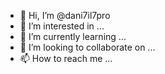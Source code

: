 - 👋 Hi, I’m @dani7il7pro
- 👀 I’m interested in ...
- 🌱 I’m currently learning ...
- 💞️ I’m looking to collaborate on ...
- 📫 How to reach me ...

<!---
dani7il7pro/dani7il7pro is a ✨ special ✨ repository because its `README.md` (this file) appears on your GitHub profile.
You can click the Preview link to take a look at your changes.
--->
